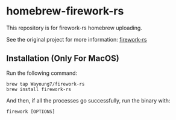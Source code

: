 # homebrew-firework-rs

This repository is for firework-rs homebrew uploading.

See the original project for more information: [firework-rs](https://github.com/Wayoung7/firework-rs)

## Installation (Only For MacOS)

Run the following command:

```
brew tap Wayoung7/firework-rs
brew install firework-rs
```

And then, if all the processes go successfully, run the binary with: 

```
firework [OPTIONS]
```
